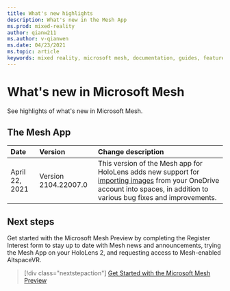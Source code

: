 ```yaml
---
title: What's new highlights
description: What's new in the Mesh App
ms.prod: mixed-reality
author: qianw211
ms.author: v-qianwen
ms.date: 04/23/2021
ms.topic: article
keywords: mixed reality, microsoft mesh, documentation, guides, features, holograms, spaces
---
```


# What's new in Microsoft Mesh

See highlights of what's new in Microsoft Mesh.

## The Mesh App

| Date          | Version           | Change description  |
| :------------ |:-------------| :----------- |
| April 22, 2021  | Version 2104.22007.0 | This version of the Mesh app for HoloLens adds new support for [importing images](https://docs.microsoft.com/mesh/mesh-app/use-mesh#import-content) from your OneDrive account into spaces, in addition to various bug fixes and improvements. |

## Next steps

Get started with the Microsoft Mesh Preview by completing the Register Interest form to stay up to date with Mesh news and announcements, trying the Mesh App on your HoloLens 2, and requesting access to Mesh-enabled AltspaceVR.

   > [!div class="nextstepaction"]
   > [Get Started with the Microsoft Mesh Preview](get-started.md)